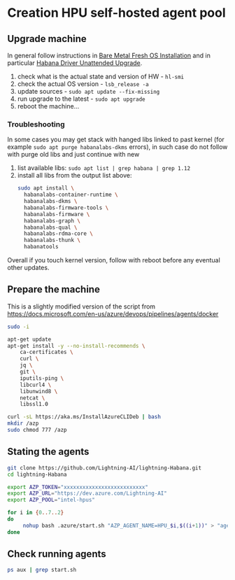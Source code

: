 # Creation HPU self-hosted agent pool

## Upgrade machine

In general follow instructions in [Bare Metal Fresh OS Installation](https://docs.habana.ai/en/v1.10.0/Installation_Guide/Bare_Metal_Fresh_OS.html#) and in particular [Habana Driver Unattended Upgrade](https://docs.habana.ai/en/v1.10.0/Installation_Guide/Bare_Metal_Fresh_OS.html#habana-driver-unattended-upgrade).

1. check what is the actual state and version of HW - `hl-smi`
1. check the actual OS version - `lsb_release -a`
1. update sources - `sudo apt update --fix-missing`
1. run upgrade to the latest - `sudo apt upgrade`
1. reboot the machine...

### Troubleshooting

In some cases you may get stack with hanged libs linked to past kernel (for example `sudo apt purge habanalabs-dkms` errors), in such case do not follow with purge old libs and just continue with new

1. list available libs: `sudo apt list | grep habana | grep 1.12`
1. install all libs from the output list above:
   ```bash
   sudo apt install \
     habanalabs-container-runtime \
     habanalabs-dkms \
     habanalabs-firmware-tools \
     habanalabs-firmware \
     habanalabs-graph \
     habanalabs-qual \
     habanalabs-rdma-core \
     habanalabs-thunk \
     habanatools
   ```

Overall if you touch kernel version, follow with reboot before any eventual other updates.

## Prepare the machine

This is a slightly modified version of the script from
https://docs.microsoft.com/en-us/azure/devops/pipelines/agents/docker

```bash
sudo -i

apt-get update
apt-get install -y --no-install-recommends \
    ca-certificates \
    curl \
    jq \
    git \
    iputils-ping \
    libcurl4 \
    libunwind8 \
    netcat \
    libssl1.0

curl -sL https://aka.ms/InstallAzureCLIDeb | bash
mkdir /azp
sudo chmod 777 /azp
```

## Stating the agents

```bash
git clone https://github.com/Lightning-AI/lightning-Habana.git
cd lightning-Habana

export AZP_TOKEN="xxxxxxxxxxxxxxxxxxxxxxxxxx"
export AZP_URL="https://dev.azure.com/Lightning-AI"
export AZP_POOL="intel-hpus"

for i in {0..7..2}
do
     nohup bash .azure/start.sh "AZP_AGENT_NAME=HPU_$i,$((i+1))" > "agent-$i.log" &
done
```

## Check running agents

```bash
ps aux | grep start.sh
```
